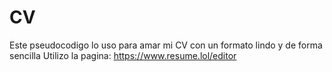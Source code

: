 # CV
Este pseudocodigo lo uso para amar mi CV con un formato lindo y de forma sencilla
Utilizo la pagina: https://www.resume.lol/editor
